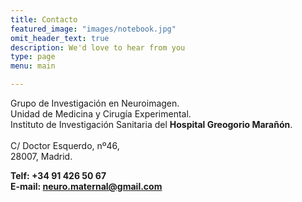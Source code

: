 ```yaml
---
title: Contacto
featured_image: "images/notebook.jpg"
omit_header_text: true
description: We'd love to hear from you
type: page
menu: main

---
```



Grupo de Investigación en Neuroimagen. \
Unidad de Medicina y Cirugía Experimental.\
Instituto de Investigación Sanitaria del **Hospital Greogorio Marañón**. \
\
C/ Doctor Esquerdo, nº46,\
28007, Madrid.

**Telf: +34 91 426 50 67**\
**E-mail: <neuro.maternal@gmail.com>**

